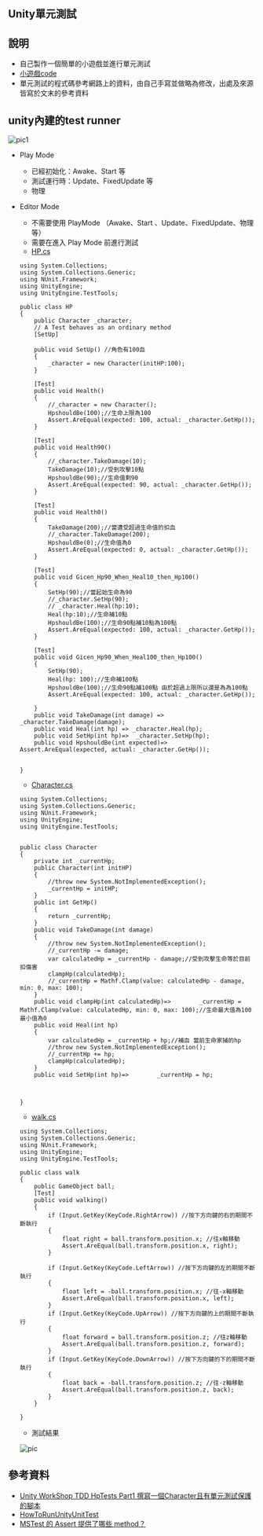## Unity單元測試
## 說明
* 自己製作一個簡單的小遊戲並進行單元測試
* [小遊戲code](https://github.com/www-abcdefg/sa110a/tree/master/HW/%E6%9C%9F%E6%9C%AB/scripts)
* 單元測試的程式碼參考網路上的資料，由自己手寫並做略為修改，出處及來源皆寫於文末的參考資料
## unity內建的test runner
![pic1](https://github.com/www-abcdefg/sa110a/blob/master/pic/%E6%9C%9F%E6%9C%ABpic/pic1.png)
* Play Mode
    * 已經初始化：Awake、Start 等
    * 測試運行時：Update、FixedUpdate 等
    * 物理
* Editor Mode
    * 不需要使用 PlayMode （Awake、Start 、Update、FixedUpdate、物理等）
    * 需要在進入 Play Mode 前進行測試
    * [HP.cs](https://github.com/www-abcdefg/sa110a/blob/master/HW/%E6%9C%9F%E6%9C%AB/tests/Editmode/HP.cs)
    ```
    using System.Collections;
    using System.Collections.Generic;
    using NUnit.Framework;
    using UnityEngine;
    using UnityEngine.TestTools;

    public class HP
    {
        public Character _character;
        // A Test behaves as an ordinary method
        [SetUp]

        public void SetUp() //角色有100血
        {
            _character = new Character(initHP:100);
        }

        [Test]
        public void Health()
        {
            //_character = new Character();
            HpshouldBe(100);//生命上限為100
            Assert.AreEqual(expected: 100, actual: _character.GetHp());
        }

        [Test]
        public void Health90() 
        {
            //_character.TakeDamage(10);
            TakeDamage(10);//受到攻擊10點
            HpshouldBe(90);//生命值剩90
            Assert.AreEqual(expected: 90, actual: _character.GetHp());
        }

        [Test]
        public void Health0()
        {
            TakeDamage(200);//當遭受超過生命值的扣血
            //_character.TakeDamage(200);
            HpshouldBe(0);//生命值為0
            Assert.AreEqual(expected: 0, actual: _character.GetHp());
        }

        [Test]
        public void Gicen_Hp90_When_Heal10_then_Hp100()
        {
            SetHp(90);//當起始生命為90
            //_character.SetHp(90);
            // _character.Heal(hp:10);
            Heal(hp:10);//生命補10點
            HpshouldBe(100);//生命90點補10點為100點
            Assert.AreEqual(expected: 100, actual: _character.GetHp());
        }

        [Test]
        public void Gicen_Hp90_When_Heal100_then_Hp100()
        {
            SetHp(90);
            Heal(hp: 100);//生命補100點
            HpshouldBe(100);//生命90點補100點 由於超過上限所以還是為為100點
            Assert.AreEqual(expected: 100, actual: _character.GetHp());

        }
        public void TakeDamage(int damage) => _character.TakeDamage(damage);
        public void Heal(int hp) => _character.Heal(hp);
        public void SetHp(int hp)=>  _character.SetHp(hp);
        public void HpshouldBe(int expected)=>  Assert.AreEqual(expected, actual: _character.GetHp());


    }

    ```
    * [Character.cs](https://github.com/www-abcdefg/sa110a/blob/master/HW/%E6%9C%9F%E6%9C%AB/tests/Editmode/Character.cs)
    ```
    using System.Collections;
    using System.Collections.Generic;
    using NUnit.Framework;
    using UnityEngine;
    using UnityEngine.TestTools;


    public class Character 
    {
        private int _currentHp;
        public Character(int initHP)
        {
            //throw new System.NotImplementedException();
            _currentHp = initHP;
        }
        public int GetHp()
        {
            return _currentHp;
        }
        public void TakeDamage(int damage)
        {
            //throw new System.NotImplementedException();
            //_currentHp -= damage;
            var calculatedHp = _currentHp - damage;//受到攻擊生命等於目前扣傷害
            clampHp(calculatedHp);
            //_currentHp = Mathf.Clamp(value: calculatedHp - damage, min: 0, max: 100);
        }
        public void clampHp(int calculatedHp)=>        _currentHp = Mathf.Clamp(value: calculatedHp, min: 0, max: 100);//生命最大值為100最小值為0
        public void Heal(int hp)
        {
            var calculatedHp = _currentHp + hp;//補血 當前生命家捕的hp
            //throw new System.NotImplementedException();
            //_currentHp += hp; 
            clampHp(calculatedHp);
        }
        public void SetHp(int hp)=>        _currentHp = hp;
        


    }
    ```
    * [walk.cs](https://github.com/www-abcdefg/sa110a/blob/master/HW/%E6%9C%9F%E6%9C%AB/tests/Editmode/walk.cs)
    ```
    using System.Collections;
    using System.Collections.Generic;
    using NUnit.Framework;
    using UnityEngine;
    using UnityEngine.TestTools;

    public class walk
    {
        public GameObject ball;
        [Test]
        public void walking()
        {
            if (Input.GetKey(KeyCode.RightArrow)) //按下方向鍵的右的期間不斷執行
            {
                float right = ball.transform.position.x; //往x軸移動
                Assert.AreEqual(ball.transform.position.x, right);
            }

            if (Input.GetKey(KeyCode.LeftArrow)) //按下方向鍵的左的期間不斷執行
            {
                float left = -ball.transform.position.x; //往-x軸移動
                Assert.AreEqual(ball.transform.position.x, left);
            }
            if (Input.GetKey(KeyCode.UpArrow)) //按下方向鍵的上的期間不斷執行
            {
                float forward = ball.transform.position.z; //往z軸移動
                Assert.AreEqual(ball.transform.position.z, forward);
            }
            if (Input.GetKey(KeyCode.DownArrow)) //按下方向鍵的下的期間不斷執行
            {
                float back = -ball.transform.position.z; //往-z軸移動
                Assert.AreEqual(ball.transform.position.z, back);
            }
        }

    }
    ```
    * 測試結果
    
    ![pic](https://github.com/www-abcdefg/sa110a/blob/master/pic/%E6%9C%9F%E6%9C%ABpic/pic.png)
## 參考資料
* [Unity WorkShop TDD HpTests Part1 撰寫一個Character且有單元測試保護的腳本](https://youtu.be/cw_0ArRw2LE)
* [HowToRunUnityUnitTest](https://github.com/yirui-wang-0212/UnityLearn-HowToRunUnityUnitTest)
* [MSTest 的 Assert 提供了哪些 method？](https://littlehorseboy.github.io/2020/03/06/2020-csharp-VisualStudio-MSTest-Assert/#Assert-AreNotEqual)
